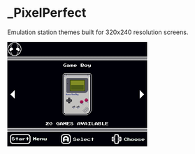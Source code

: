 # _PixelPerfect
Emulation station themes built for 320x240 resolution screens.

![Example](/Default1.png "Default System View")
